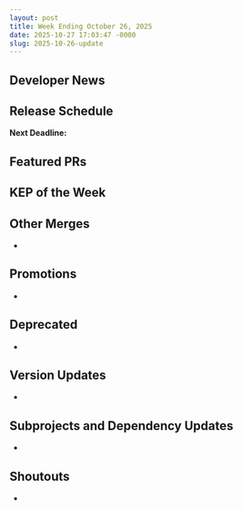 ```yaml
---
layout: post
title: Week Ending October 26, 2025
date: 2025-10-27 17:03:47 -0000
slug: 2025-10-26-update
---
```


## Developer News


## Release Schedule

**Next Deadline:**


## Featured PRs


## KEP of the Week


## Other Merges

*

## Promotions

*

## Deprecated

*

## Version Updates

*

## Subprojects and Dependency Updates

*

## Shoutouts

* 